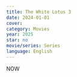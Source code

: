 ```yaml
---
title: The White Lotus 3
date: 2024-01-01
cover: 
category: Movies
year: 2025
star: no
movie/series: Series
language: English
---
```

NOW







